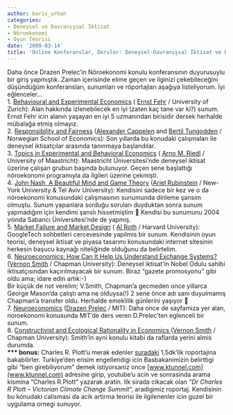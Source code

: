 ```yaml
---
author: baris_urhan
categories:
- Deneysel ve Davranışsal İktisat
- Nöroekonomi
- Oyun Teorisi
date: '2009-03-14'
title: 'Online Konferanslar, Dersler: Deneysel-Davranışsal İktisat ve Dahası&#8230;'
---
```


Daha önce Drazen Prelec’in Nöroekonomi konulu konferansının duyurusuylu bir giriş yapmıştık. Zaman içerisinde elime geçen ve ilginizi çekebileceğini düşündüğüm konferansları, sunumları ve röportajları aşağıya listeliyorum. İyi eğlenceler…  
1\. [Behavioural and Experimental Economics](http://www.cesifo-group.de/link/_videolect/lect-fehr1999.htm) ( [Ernst Fehr](http://www.iew.uzh.ch/chairs/fehr/team/fehr.html) / University of Zurich): Alan hakkında izlenebilecek en iyi (zaten kaç tane var ki?) sunum. Ernst Fehr icin alanın yaşayan en iyi 5 uzmanından birisidir dersek herhalde mübalağa etmiş olmayız.  
2\. [Responsibility and Fairness](http://www.cesifo-group.de/link/_videolect/lect-cappelen-tungodden-2007.htm) ([Alexander Cappelen](http://www.nhh.no/en/research---faculty/department-of-economics/sam/cv/cappelen,-alexander.aspx) and [Bertil Tungodden](http://www.nhh.no/en/research---faculty/department-of-economics/sam/cv/tungodden,-bertil.aspx) / Norwegian School of Economics): Son yıllarda bu konudaki çalışmaları ile deneysel iktisatçılar arasında tanınmaya başlandılar.  
3\. [Topics in Experimental and Behavioral Economics](http://www.cesifo-group.de/link/_videolect/lect-riedl2006.htm) ( [Arno M. Riedl](www.personeel.unimaas.nl/A.Riedl/) / University of Maastricht): Maastricht Üniversitesi’nde deneysel iktisat üzerine çalışan grubun başında bulunuyor. Geçen sene başlattığı nöroekonomi programıyla da ilgileri üzerine çekmişti.  
4\. [John Nash, A Beautiful Mind and Game Theory](http://arielrubinstein.tau.ac.il/nash-lecture/nash-lecture.html) ([Ariel Rubinstein](http://arielrubinstein.tau.ac.il/) / New-York University &amp; Tel Aviv University): Kendisini sadece bir kez ve o da nöroekonomi konusundaki çalışmasının sunumunda dinleme şansım olmuştu. Sunum yapanlara sorduğu soruları duyduktan sonra sunum yapmadığım için kendimi şanslı hissetmiştim 🙂 Kendisi bu sunumunu 2004 yılında Sabancı Üniversitesi’nde de yapmış.  
5\. [Market Failure and Market Design](http://video.google.com/videoplay?docid=8717497583686568676&ei=_UmxSYimJMHC-AbSzvmIBA&q=al+roth) ( [Al Roth](http://kuznets.fas.harvard.edu/~aroth/alroth.html) / Harvard University): GoogleTech sohbetleri cercevesinde yapilmis bir sunum. Kendisinin oyun teorisi, deneysel iktisat ve piyasa tasarımı konusundaki internet sitesinin herkesin başucu kaynağı niteliğinde olduğunu da belirtelim.  
6\. [Neuroeconomics: How Can It Help Us Understand Exchange Systems?](http://video.google.com/videoplay?docid=-4293914080419787756&ei=KEqxSd2nCY3U-QbPwNyLBA&q=vernon+smith) ([Vernon Smith](http://www.chapman.edu/law/faculty/smith.asp) / Chapman University): Deneysel iktisat’in Nobel Odulu sahibi iktisatçısından kaçırılmayacak bir sunum. Biraz “gazete promosyonu” gibi oldu ama; idare edin artık:-)  
Bir küçük de not verelim; V.Smith, Chapman’a gecmeden once yillarca George Mason’da çalıştı ama ne olduysa(!) 2 sene önce adı sanı duyulmamış Chapman’a transfer oldu. Herhalde emeklilik günlerini yaşıyor 🙂  
7\. [Neuroeconomics](http://mitworld.mit.edu/play/596/noreal/) ([Drazen Prelec](http://mitsloan.mit.edu/faculty/detail.php?in_spseqno=106&co_list=F) / MIT): Daha once de sayfamiza yer alan, noroekonomi konusunda MIT’de ders veren D.Prelec’ten eglenceli bir sunum.  
8\. [Constructivist and Ecological Rationality in Economics ](http://www.researchchannel.org/prog/displayevent.aspx?rID=3270&fID=570)([Vernon Smith](http://www.chapman.edu/law/faculty/smith.asp) / Chapman University): Smith’in ayni konulu kitabi da raflarda yerini almis durumda.  
**\*\*\* bonus:** Charles R. Plott’u merak edenler [suradaki](http://www.youtube.com/watch?v=Xi9PyaHNfg0) 1,5dk’lik roportajina bakabilirler. Turkiye’den erisim engellendigi icin Basbakanimizin belirttigi gibi “ben girebiliyorum” demek istiyorsaniz once [www.ktunnel.com](www.ktunnel.com) adresine girip, youtube’u acin ve sonrasinda arama kismina “Charles R.Plott” yazarak aratin. Ilk sirada cikacak olan *“Dr Charles R Plott – Victorian Climate Change Summit*“, aradigimiz roportaj. Kendisinin bu konudaki calismasi da acik artirma teorisi ile ilgilenenler icin guzel bir uygulama ornegi sunuyor.